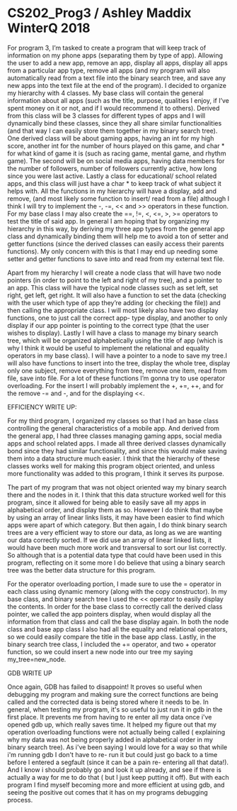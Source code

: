# CS202_Prog3 / Ashley Maddix WinterQ 2018

For program 3, I’m tasked to create a program that will keep track of information on my phone apps (separating them by type of app). Allowing the user to add a new app, remove an app, display all apps, display all apps from a particular app type, remove all apps (and my program will also automatically read from a text file into the binary search tree, and save any new apps into the text file at the end of the program). I decided to organize my hierarchy with 4 classes. My base class will contain the general information about all apps (such as the title, purpose, qualities I enjoy, if I’ve spent money on it or not, and if I would recommend it to others). Derived from this class will be 3 classes for different types of apps and I will dynamically bind these classes, since they all share similar functionalities (and that way I can easily store them together in my binary search tree). One derived class will be about gaming apps, having an int for my high score, another int for the number of hours played on this game, and char * for what kind of game it is (such as racing game, mental game, and rhythm game). The second will be on social media apps, having data members for the number of followers, number of followers currently active, how long since you were last active. Lastly a class for educational/ school related apps, and this class will just have a char * to keep track of what subject it helps with. All the functions in my hierarchy will have a display, add and remove, (and most likely some function to insert/ read from a file) although I think I will try to implement the -, -=, << and >> operators in these function. For my base class I may also create the ==, !=, <, <=, >, >= operators to test the title of said app. In general I am hoping that by organizing my hierarchy in this way, by deriving my three app types from the general app class and dynamically binding them will help me to avoid a ton of setter and getter functions (since the derived classes can easily access their parents functions). My only concern with this is that I may end up needing some setter and getter functions to save into and read from my external text file.

Apart from my hierarchy I will create a node class that will have two node pointers (in order to point to the left and right of my tree), and a pointer to an app. This class will have the typical node classes such as set left, set right, get left, get right. It will also have a function to set the data (checking with the user which type of app they’re adding (or checking the file)) and then calling the appropriate class. I will most likely also have two display functions, one to just call the correct app- type display, and another to only display if our app pointer is pointing to the correct type (that the user wishes to display). Lastly I will have a class to manage my binary search tree, which will be organized alphabetically using the title of app (which is why I think it would be useful to implement the relational and equality operators in my base class). I will have a pointer to a node to save my tree.I will also have functions to insert into the tree, display the whole tree, display only one subject, remove everything from tree, remove one item, read from file, save into file. For a lot of these functions I’m gonna try to use operator overloading. For the insert I will probably implement the +, +=, ++, and for the remove -= and -, and for the displaying <<. 


EFFICIENCY WRITE UP: 	

For my third program, I organized my classes so that I had an base class controlling the general characteristics of a mobile app. And derived from the general app, I had three classes managing gaming apps, social media apps and school related apps. I made all three derived classes dynamically bond since they had similar functionality, and since this would make saving them into a data structure much easier. I think that the hierarchy of these classes works well for making this program object oriented, and unless more functionality was added to this program, I think it serves its purpose. 

The part of my program that was not object oriented way my binary search there and the nodes in it. I think that this data structure worked well for this program, since it allowed for being able to easily save all my apps in alphabetical order, and display them as so. However I do think that maybe by using an array of linear links lists, it may have been easier to find which apps were apart of which category. But then again, I do think binary search trees are a very efficient way to store our data, as long as we are wanting our data correctly sorted. If we did use an array of linear linked lists, it would have been much more work and transversal to sort our list correctly. So although that is a potential data type that could have been used in this program, reflecting on it some more I do believe that using a binary search tree was the better data structure for this program.

For the operator overloading portion, I made sure to use the = operator in each class using dynamic memory (along with the copy constructor). In my base class, and binary search tree I used the << operator to easily display the contents. In order for the base class to correctly call the derived class pointer, we called the app pointers display, when would display all the information from that class and call the base display again. In both the node class and base app class I also had all the equality and relational operators, so we could easily compare the title in the base app class. Lastly, in the binary search tree class, I included the += operator, and two + operator function, so we could insert a new node into our tree my saying my_tree=new_node. 

GDB WRITE UP

Once again, GDB has failed to disappoint! It proves so useful when debugging my program and making sure the correct functions are being called and the corrected data is being stored where it needs to be. In general, when testing my program, it's so useful to just run it in gdb in the first place. It prevents me from having to re enter all my data once i've opened gdb up, which really saves time.  It helped my figure out that my operation overloading functions were not actually being called ( explaining why my data was not being properly added in alphabetical order in my binary search tree). As i've been saying I would love for a way so that while i'm running gdb I don't have to re- run it but could just go back to a time before I entered a segfault (since it can be a pain re- entering all that data!). And I know i should probably go and look it up already, and see if there is actually a way for me to do that ( but I just keep putting it off). But with each program I find myself becoming more and more efficient at using gdb, and seeing the positive out comes that it has on my programs debugging process. 
